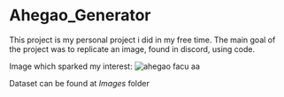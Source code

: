 # Ahegao_Generator
This project is my personal project i did in my free time. The main goal of the project was to replicate an image, found in discord, using code. 

Image which sparked my interest:
![ahegao facu aa](https://user-images.githubusercontent.com/65367384/197522198-cc6536e2-52a0-457c-a00f-51a729fd2d66.jpg)

Dataset can be found at *Images* folder 
